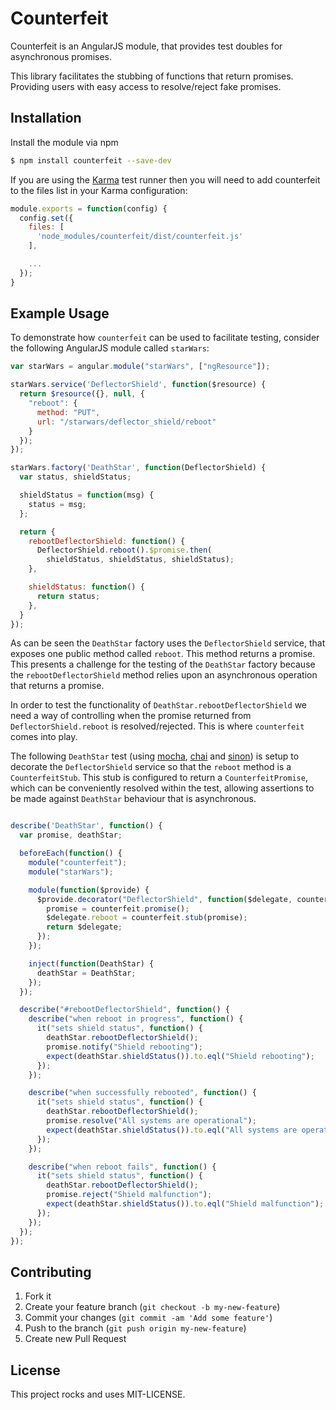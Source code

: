 # Counterfeit

Counterfeit is an AngularJS module, that provides test doubles for
asynchronous promises.

This library facilitates the stubbing of functions that return
promises. Providing users with easy access to resolve/reject fake
promises.

## Installation

Install the module via npm

```bash
$ npm install counterfeit --save-dev
```

If you are using the [Karma](http://karma-runner.github.io) test runner
then you will need to add counterfeit to the files list in your Karma
configuration:

```javascript
module.exports = function(config) {
  config.set({
    files: [
      'node_modules/counterfeit/dist/counterfeit.js'
    ],

    ...
  });
}

```

## Example Usage

To demonstrate how `counterfeit` can be used to facilitate testing,
consider the following AngularJS module called `starWars`:

```javascript
var starWars = angular.module("starWars", ["ngResource"]);

starWars.service('DeflectorShield', function($resource) {
  return $resource({}, null, {
    "reboot": {
      method: "PUT",
      url: "/starwars/deflector_shield/reboot"
    }
  });
});

starWars.factory('DeathStar', function(DeflectorShield) {
  var status, shieldStatus;

  shieldStatus = function(msg) {
    status = msg;
  };

  return {
    rebootDeflectorShield: function() {
      DeflectorShield.reboot().$promise.then(
        shieldStatus, shieldStatus, shieldStatus);
    },

    shieldStatus: function() {
      return status;
    },
  }
});
```

As can be seen the `DeathStar` factory uses the `DeflectorShield`
service, that exposes one public method called `reboot`. This method
returns a promise. This presents a challenge for the testing of the
`DeathStar` factory because the `rebootDeflectorShield` method relies
upon an asynchronous operation that returns a promise.

In order to test the functionality of `DeathStar.rebootDeflectorShield`
we need a way of controlling when the promise returned from
`DeflectorShield.reboot` is resolved/rejected. This is where
`counterfeit` comes into play.

The following `DeathStar` test (using [mocha](https://github.com/mochajs/mocha),
[chai](http://chaijs.com) and [sinon](http://sinonjs.org)) is setup to
decorate the `DeflectorShield` service so that the `reboot` method is a
`CounterfeitStub`. This stub is configured to return a
`CounterfeitPromise`, which can be conveniently resolved within the
test, allowing assertions to be made against `DeathStar` behaviour that
is asynchronous.

```javascript

describe('DeathStar', function() {
  var promise, deathStar;

  beforeEach(function() {
    module("counterfeit");
    module("starWars");

    module(function($provide) {
      $provide.decorator("DeflectorShield", function($delegate, counterfeit) {
        promise = counterfeit.promise();
        $delegate.reboot = counterfeit.stub(promise);
        return $delegate;
      });
    });

    inject(function(DeathStar) {
      deathStar = DeathStar;
    });
  });

  describe("#rebootDeflectorShield", function() {
    describe("when reboot in progress", function() {
      it("sets shield status", function() {
        deathStar.rebootDeflectorShield();
        promise.notify("Shield rebooting");
        expect(deathStar.shieldStatus()).to.eql("Shield rebooting");
      });
    });

    describe("when successfully rebooted", function() {
      it("sets shield status", function() {
        deathStar.rebootDeflectorShield();
        promise.resolve("All systems are operational");
        expect(deathStar.shieldStatus()).to.eql("All systems are operational");
      });
    });

    describe("when reboot fails", function() {
      it("sets shield status", function() {
        deathStar.rebootDeflectorShield();
        promise.reject("Shield malfunction");
        expect(deathStar.shieldStatus()).to.eql("Shield malfunction");
      });
    });
  });
});
```

## Contributing

1. Fork it
2. Create your feature branch (`git checkout -b my-new-feature`)
3. Commit your changes (`git commit -am 'Add some feature'`)
4. Push to the branch (`git push origin my-new-feature`)
5. Create new Pull Request

## License
This project rocks and uses MIT-LICENSE.
